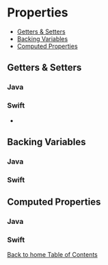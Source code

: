# Properties

* [Getters & Setters](#getters--setters)
* [Backing Variables](#backing-variables)
* [Computed Properties](#computed-properties)

## Getters & Setters

### Java


### Swift

* 


## Backing Variables

### Java

### Swift


## Computed Properties

### Java

### Swift








[Back to home Table of Contents](README.md)